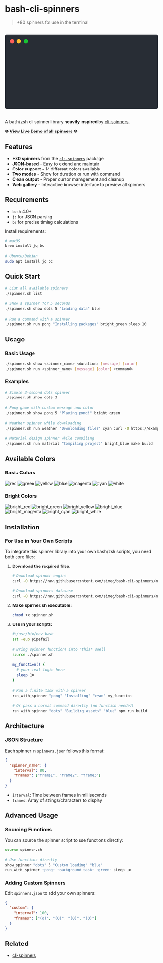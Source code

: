 # bash-cli-spinners
> +80 spinners for use in the terminal

<p align="center">
        <br>
        <img width="700" src="assets/demo.svg">
        <br>
        <br>
    </p>

A bash/zsh cli spinner library **heavily inspired** by
[cli-spinners](https://github.com/sindresorhus/cli-spinners).

**🌐 <a href="https://simeg.github.io/bash-cli-spinners/" target="_blank">View Live Demo of all spinners</a> 🌐**

## Features

- **+80 spinners** from the [`cli-spinners`](https://github.com/sindresorhus/cli-spinners) package
- **JSON-based** - Easy to extend and maintain
- **Color support** - 14 different colors available
- **Two modes** - Show for duration or run with command
- **Clean output** - Proper cursor management and cleanup
- **Web gallery** - Interactive browser interface to preview all spinners

## Requirements

- `bash` 4.0+
- `jq` for JSON parsing
- `bc` for precise timing calculations

Install requirements:
```bash
# macOS
brew install jq bc

# Ubuntu/Debian
sudo apt install jq bc
```

## Quick Start

```bash
# List all available spinners
./spinner.sh list

# Show a spinner for 5 seconds
./spinner.sh show dots 5 "Loading data" blue

# Run a command with a spinner
./spinner.sh run pong "Installing packages" bright_green sleep 10
```

## Usage

### Basic Usage
```bash
./spinner.sh show <spinner_name> <duration> [message] [color]
./spinner.sh run <spinner_name> [message] [color] <command>
```

### Examples
```bash
# Simple 3-second dots spinner
./spinner.sh show dots 3

# Pong game with custom message and color
./spinner.sh show pong 5 "Playing pong!" bright_green

# Weather spinner while downloading
./spinner.sh run weather "Downloading files" cyan curl -O https://example.com/file.zip

# Material design spinner while compiling
./spinner.sh run material "Compiling project" bright_blue make build
```

## Available Colors

### Basic Colors
![red](https://img.shields.io/badge/red-red?style=flat&color=CD5C5C) ![green](https://img.shields.io/badge/green-green?style=flat&color=228B22) ![yellow](https://img.shields.io/badge/yellow-yellow?style=flat&color=DAA520) ![blue](https://img.shields.io/badge/blue-blue?style=flat&color=4169E1) ![magenta](https://img.shields.io/badge/magenta-magenta?style=flat&color=DA70D6) ![cyan](https://img.shields.io/badge/cyan-cyan?style=flat&color=20B2AA) ![white](https://img.shields.io/badge/white-white?style=flat&color=F5F5F5)

### Bright Colors
![bright_red](https://img.shields.io/badge/bright__red-bright_red?style=flat&color=FF6B6B) ![bright_green](https://img.shields.io/badge/bright__green-bright_green?style=flat&color=51CF66) ![bright_yellow](https://img.shields.io/badge/bright__yellow-bright_yellow?style=flat&color=FFD93D) ![bright_blue](https://img.shields.io/badge/bright__blue-bright_blue?style=flat&color=74C0FC) ![bright_magenta](https://img.shields.io/badge/bright__magenta-bright_magenta?style=flat&color=F783AC) ![bright_cyan](https://img.shields.io/badge/bright__cyan-bright_cyan?style=flat&color=66D9EF) ![bright_white](https://img.shields.io/badge/bright__white-bright_white?style=flat&color=FFFFFF)

## Installation

### For Use in Your Own Scripts

To integrate this spinner library into your own bash/zsh scripts, you need both
core files:

1. **Download the required files:**
   ```bash
   # Download spinner engine
   curl -O https://raw.githubusercontent.com/simeg/bash-cli-spinners/main/spinner.sh

   # Download spinners database
   curl -O https://raw.githubusercontent.com/simeg/bash-cli-spinners/main/spinners.json
   ```

2. **Make spinner.sh executable:**
   ```bash
   chmod +x spinner.sh
   ```

3. **Use in your scripts:**
   ```bash
   #!/usr/bin/env bash
   set -euo pipefail

   # Bring spinner functions into *this* shell
   source ./spinner.sh

   my_function() {
     # your real logic here
     sleep 10
   }

   # Run a finite task with a spinner
   run_with_spinner "pong" "Installing" "cyan" my_function

   # Or pass a normal command directly (no function needed)
   run_with_spinner "dots" "Building assets" "blue" npm run build
   ```

## Architecture

### JSON Structure

Each spinner in `spinners.json` follows this format:
```json
{
  "spinner_name": {
    "interval": 80,
    "frames": ["frame1", "frame2", "frame3"]
  }
}
```

- `interval`: Time between frames in milliseconds
- `frames`: Array of strings/characters to display

## Advanced Usage

### Sourcing Functions

You can source the spinner script to use functions directly:

```bash
source spinner.sh

# Use functions directly
show_spinner "dots" 5 "Custom loading" "blue"
run_with_spinner "pong" "Background task" "green" sleep 10
```

### Adding Custom Spinners

Edit `spinners.json` to add your own spinners:

```json
{
  "custom": {
    "interval": 100,
    "frames": ["(o)", "(O)", "(0)", "(O)"]
  }
}
```

## Related

- [cli-spinners](https://github.com/sindresorhus/cli-spinners)

